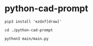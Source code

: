 # python-cad-prompt

```pip3 install 'ezdxf[draw]'```

```cd ./python-cad-prompt```

```python3 main/main.py```
